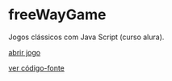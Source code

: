 # freeWayGame
Jogos clássicos com Java Script (curso alura).


[abrir jogo](https://editor.p5js.org/milabaza/full/HoqyYWCJl)


[ver código-fonte](https://editor.p5js.org/milabaza/sketches/HoqyYWCJl)

